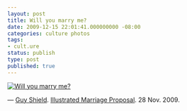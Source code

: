 ```yaml
---
layout: post
title: Will you marry me?
date: 2009-12-15 22:01:41.000000000 -08:00
categories: culture photos
tags:
- cult.ure
status: publish
type: post
published: true
---
```

[![Will you marry me?](https://m2.behance.net/rendition/pm/1232681/disp/1b6677669e8a6a36dea765ec3f62ebbf.jpg)](https://www.behance.net/gallery/Marriage-Proposal/1232681?sms_ss=blogger&at_xt=4dadebf0affe269c%2C0)

&mdash; [Guy Shield](http://guyshield.com/). [Illustrated Marriage Proposal](http://guyshield.com/?p=5687). 28 Nov. 2009.
